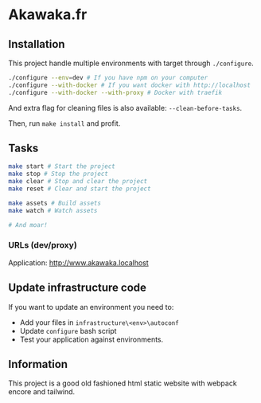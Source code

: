 # Akawaka.fr

## Installation

This project handle multiple environments with target through
`./configure`.

```bash
./configure --env=dev # If you have npm on your computer
./configure --with-docker # If you want docker with http://localhost
./configure --with-docker --with-proxy # Docker with traefik
```

And extra flag for cleaning files is also available: `--clean-before-tasks`.

Then, run `make install` and profit.

## Tasks

```bash
make start # Start the project
make stop # Stop the project
make clear # Stop and clear the project
make reset # Clear and start the project

make assets # Build assets
make watch # Watch assets

# And moar!
```

### URLs (dev/proxy)

Application: <http://www.akawaka.localhost>

## Update infrastructure code

If you want to update an environment you
need to:

- Add your files in `infrastructure\<env>\autoconf`
- Update `configure` bash script
- Test your application against environments.

## Information

This project is a good old fashioned html static website
with webpack encore and tailwind.
